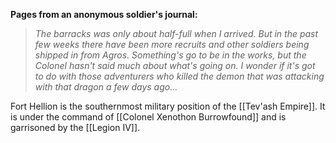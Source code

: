 **Pages from an anonymous soldier's journal:**
 > *The barracks was only about half-full when I arrived. But in the past few weeks there have been more recruits and other soldiers being shipped in from Agros. Something's go to be in the works, but the Colonel hasn't said much about what's going on. I wonder if it's got to do with those adventurers who killed the demon that was attacking with that dragon a few days ago...*
 
Fort Hellion is the southernmost military position of the [[Tev'ash Empire]]. It is under the command of [[Colonel Xenothon Burrowfound]] and is garrisoned by the [[Legion IV]]. 